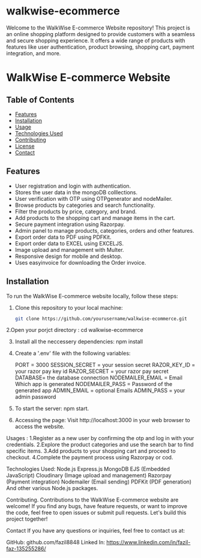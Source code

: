 # walkwise-ecommerce
Welcome to the WalkWise E-commerce Website repository! This project is an online shopping platform designed to provide customers with a seamless and secure shopping experience. It offers a wide range of products with features like user authentication, product browsing, shopping cart, payment integration, and more.
# WalkWise E-commerce Website

## Table of Contents

- [Features](#features)
- [Installation](#installation)
- [Usage](#usage)
- [Technologies Used](#technologies-used)
- [Contributing](#contributing)
- [License](#license)
- [Contact](#contact)

## Features

- User registration and login with authentication.
- Stores the user data in the mongoDB colllections.
- User verification with OTP using OTPgenerator and nodeMailer.
- Browse products by categories and search functionality.
- Filter the products by price, category, and brand.
- Add products to the shopping cart and manage items in the cart.
- Secure payment integration using Razorpay.
- Admin panel to manage products, categories, orders and other features.
- Export order data to PDF using PDFKit.
- Export order data to EXCEL using EXCELJS.
- Image upload and management with Multer.
- Responsive design for mobile and desktop.
- Uses easyinvoice for downloading the Order invoice.

## Installation

To run the WalkWise E-commerce website locally, follow these steps:

1. Clone this repository to your local machine:

   ```bash
   git clone https://github.com/yourusername/walkwise-ecommerce.git
2.Open your porjct directory :
  cd walkwise-ecommerce

3. Install all the neccessery dependencies:
  npm install

4. Create a '.env' file with the following variables:

   PORT = 3000 
   SESSION_SECRET = your session secret
   RAZOR_KEY_ID = your razor pay key id
   RAZOR_SECRET = your razor pay secret
   DATABASE= the database connection
   NODEMAILER_EMAIL = Email Which app is generated
   NODEMAILER_PASS = Password of the generated app
   ADMIN_EMAIL = optional Emails
   ADMIN_PASS = your admin password

5. To start the server:
   npm start.

6. Accessing the page:
   Visit http://localhost:3000 in your web browser to access the website.

Usages :
1.Register as a new user by confirming the otp and log in with your credentials.
2.Explore the product categories and use the search bar to find specific items.
3.Add products to your shopping cart and proceed to checkout.
4.Complete the payment process using Razorpay or cod.

Technologies Used:
  Node.js
  Express.js
  MongoDB
  EJS (Embedded JavaScript)
  Cloudinary (Image upload and management)
  Razorpay (Payment integration)
  Nodemailer (Email sending)
  PDFKit (PDF generation)
  And other various Node.js packages.


Contributing.
    Contributions to the WalkWise E-commerce website are welcome! If you find any bugs, have feature requests, or want to improve the code, feel free to open issues or submit pull requests. Let's build this project together!


Contact
If you have any questions or inquiries, feel free to contact us at:

GitHub: github.com/fazil8848
Linked In: https://www.linkedin.com/in/fazil-faz-135255286/




